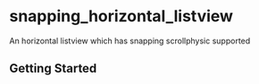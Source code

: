 # snapping_horizontal_listview

An horizontal listview which has snapping scrollphysic supported

## Getting Started